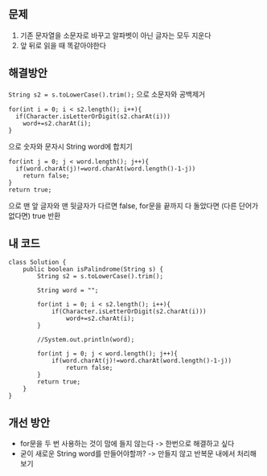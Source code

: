 ## 문제
1. 기존 문자열을 소문자로 바꾸고 알파벳이 아닌 글자는 모두 지운다
2. 앞 뒤로 읽을 때 똑같아야한다

## 해결방안
```String s2 = s.toLowerCase().trim();``` 
으로 소문자와 공백제거

```
for(int i = 0; i < s2.length(); i++){
  if(Character.isLetterOrDigit(s2.charAt(i)))
    word+=s2.charAt(i);
}
```
으로 숫자와 문자시 String word에 합치기

```
for(int j = 0; j < word.length(); j++){
  if(word.charAt(j)!=word.charAt(word.length()-1-j))
    return false;
}
return true;
```
으로 맨 앞 글자와 맨 뒷글자가 다르면 false, for문을 끝까지 다 돌았다면 (다른 단어가 없다면) true 반환


## 내 코드
```
class Solution {
    public boolean isPalindrome(String s) {
        String s2 = s.toLowerCase().trim();

        String word = "";

        for(int i = 0; i < s2.length(); i++){
            if(Character.isLetterOrDigit(s2.charAt(i)))
                word+=s2.charAt(i);
        }

        //System.out.println(word);

        for(int j = 0; j < word.length(); j++){
            if(word.charAt(j)!=word.charAt(word.length()-1-j))
                return false;
        }
        return true;
    }
}
```

## 개선 방안
* for문을 두 번 사용하는 것이 맘에 들지 않는다 -> 한번으로 해결하고 싶다
* 굳이 새로운 String word를 만들어야할까? -> 만들지 않고 반복문 내에서 처리해보기
